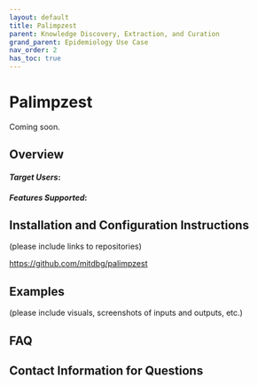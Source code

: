 ```yaml
---
layout: default
title: Palimpzest
parent: Knowledge Discovery, Extraction, and Curation
grand_parent: Epidemiology Use Case
nav_order: 2
has_toc: true
---
```

# Palimpzest

Coming soon.

## Overview

#### *Target Users*: 
#### *Features Supported*: 


## Installation and Configuration Instructions
(please include links to repositories)

https://github.com/mitdbg/palimpzest 

## Examples
(please include visuals, screenshots of inputs and outputs, etc.)

## FAQ

## Contact Information for Questions